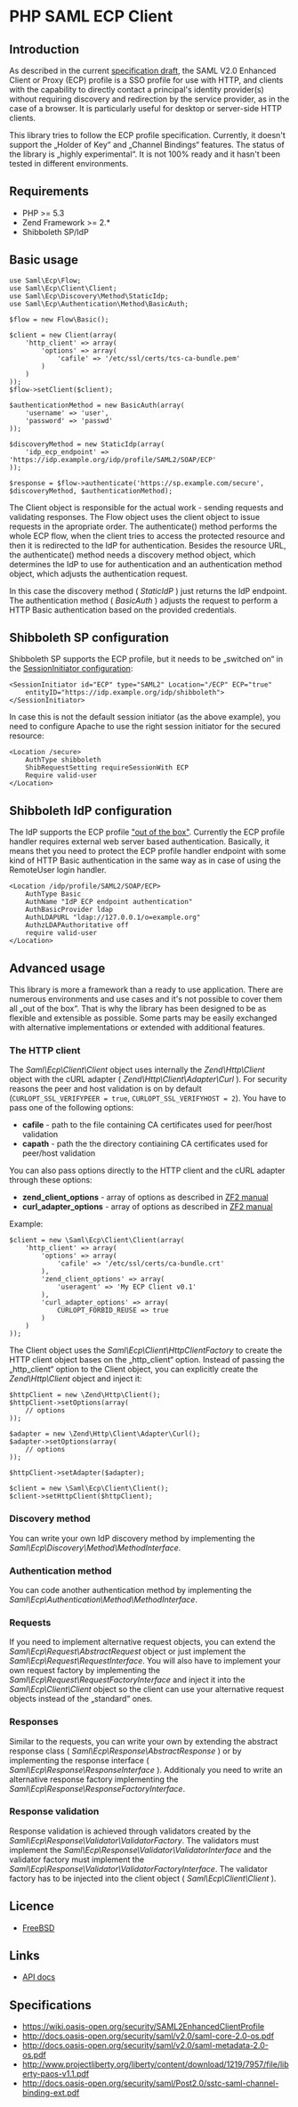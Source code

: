 # PHP SAML ECP Client

## Introduction

As described in the current [specification draft](https://wiki.oasis-open.org/security/SAML2EnhancedClientProfile), the SAML V2.0 Enhanced Client or Proxy (ECP) profile is a SSO profile for use with HTTP, and clients with the capability to directly contact a principal's identity provider(s) without requiring discovery and redirection by the service provider, as in the case of a browser. It is particularly useful for desktop or server-side HTTP clients.

This library tries to follow the ECP profile specification. Currently, it doesn't support the „Holder of Key“ and „Channel Bindings“ features. The status of the library is „highly experimental“. It is not 100% ready and it hasn't been tested in different environments.

## Requirements

* PHP >= 5.3
* Zend Framework >= 2.*
* Shibboleth SP/IdP

## Basic usage

    use Saml\Ecp\Flow;
    use Saml\Ecp\Client\Client;
    use Saml\Ecp\Discovery\Method\StaticIdp;
    use Saml\Ecp\Authentication\Method\BasicAuth;

    $flow = new Flow\Basic();
 
    $client = new Client(array( 
        'http_client' => array(
            'options' => array(
                'cafile' => '/etc/ssl/certs/tcs-ca-bundle.pem'
            )
        )
    ));
    $flow->setClient($client);
 
    $authenticationMethod = new BasicAuth(array(
        'username' => 'user', 
        'password' => 'passwd' 
    ));
 
    $discoveryMethod = new StaticIdp(array(
        'idp_ecp_endpoint' => 'https://idp.example.org/idp/profile/SAML2/SOAP/ECP'
    ));
 
    $response = $flow->authenticate('https://sp.example.com/secure', $discoveryMethod, $authenticationMethod);

The Client object is responsible for the actual work - sending requests and validating responses. The Flow object uses the client object to issue requests in the apropriate order. The authenticate() method performs the whole ECP flow, when the client tries to access the protected resource and then it is redirected to the IdP for authentication. Besides the resource URL, the authenticate() method needs a discovery method object, which determines the IdP to use for authentication and an authentication method object, which adjusts the authentication request.

In this case the discovery method ( _StaticIdP_ ) just returns the IdP endpoint. The authentication method ( _BasicAuth_ ) adjusts the request to perform a HTTP Basic authentication based on the provided credentials.

## Shibboleth SP configuration

Shibboleth SP supports the ECP profile, but it needs to be „switched on“ in the [SessionInitiator configuration](https://wiki.shibboleth.net/confluence/display/SHIB2/NativeSPSessionInitiator#NativeSPSessionInitiator-SAML2SessionInitiatorProtocolHandler):

    <SessionInitiator id="ECP" type="SAML2" Location="/ECP" ECP="true" 
        entityID="https://idp.example.org/idp/shibboleth">
    </SessionInitiator>

In case this is not the default session initiator (as the above example), you need to configure Apache to use the right session initiator for the secured resource:

    <Location /secure>
        AuthType shibboleth  
        ShibRequestSetting requireSessionWith ECP
        Require valid-user
    </Location>

## Shibboleth IdP configuration

The IdP supports the ECP profile ["out of the box"](https://wiki.shibboleth.net/confluence/display/SHIB2/IdPEnableECP). Currently the ECP profile handler requires external web server based authentication. Basically, it means thet you need to protect the ECP profile handler endpoint with some kind of HTTP Basic authentication in the same way as in case of using the RemoteUser login handler.

    <Location /idp/profile/SAML2/SOAP/ECP>
        AuthType Basic
        AuthName "IdP ECP endpoint authentication"
        AuthBasicProvider ldap
        AuthLDAPURL "ldap://127.0.0.1/o=example.org"
        AuthzLDAPAuthoritative off
        require valid-user
    </Location>

## Advanced usage

This library is more a framework than a ready to use application. There are numerous environments and use cases and it's not possible to cover them all „out of the box“. That is why the library has been designed to be as flexible and extensible as possible. Some parts may be easily exchanged with alternative implementations or extended with additional features.

### The HTTP client

The _Saml\Ecp\Client\Client_ object uses internally the _Zend\Http\Client_ object with the cURL adapter ( _Zend\Http\Client\Adapter\Curl_ ). For security reasons the peer and host validation is on by default (`CURLOPT_SSL_VERIFYPEER = true`, `CURLOPT_SSL_VERIFYHOST = 2`). You have to pass one of the following options:

* **cafile** - path to the file containing CA certificates used for peer/host validation
* **capath** - path the the directory contiaining CA certificates used for peer/host validation

You can also pass options directly to the HTTP client and the cURL adapter through these options:

* **zend_client_options** - array of options as described in [ZF2 manual](https://packages.zendframework.com/docs/latest/manual/en/modules/zend.http.client.html)
* **curl_adapter_options** - array of options as described in [ZF2 manual](https://packages.zendframework.com/docs/latest/manual/en/modules/zend.http.client.adapters.html#the-curl-adapter)

Example:

    $client = new \Saml\Ecp\Client\Client(array(
        'http_client' => array(
            'options' => array(
                'cafile' => '/etc/ssl/certs/ca-bundle.crt'
            ),
            'zend_client_options' => array(
                'useragent' => 'My ECP Client v0.1'
            ),
            'curl_adapter_options' => array(
                CURLOPT_FORBID_REUSE => true
            )
        )
    ));

The Client object uses the _Saml\Ecp\Client\HttpClientFactory_ to create the HTTP client object bases on the „http_client“ option. Instead of passing the „http_client“ option to the Client object, you can explicitly create the _Zend\Http\Client_ object and inject it:

    $httpClient = new \Zend\Http\Client();
    $httpClient->setOptions(array(
        // options
    ));
 
    $adapter = new \Zend\Http\Client\Adapter\Curl();
    $adapter->setOptions(array(
        // options
    ));
 
    $httpClient->setAdapter($adapter);
 
    $client = new \Saml\Ecp\Client\Client();
    $client->setHttpClient($httpClient);

### Discovery method

You can write your own IdP discovery method by implementing the _Saml\Ecp\Discovery\Method\MethodInterface_.

### Authentication method

You can code another authentication method by implementing the _Saml\Ecp\Authentication\Method\MethodInterface_.

### Requests

If you need to implement alternative request objects, you can extend the _Saml\Ecp\Request\AbstractRequest_ object or just implement the _Saml\Ecp\Request\RequestInterface_. You will also have to implement your own request factory by implementing the _Saml\Ecp\Request\RequestFactoryInterface_ and inject it into the _Saml\Ecp\Client\Client_ object so the client can use your alternative request objects instead of the „standard“ ones.

### Responses

Similar to the requests, you can write your own by extending the abstract response class ( _Saml\Ecp\Response\AbstractResponse_ ) or by implementing the response interface ( _Saml\Ecp\Response\ResponseInterface_ ). Additionaly you need to write an alternative response factory implementing the _Saml\Ecp\Response\ResponseFactoryInterface_.

### Response validation

Response validation is achieved through validators created by the _Saml\Ecp\Response\Validator\ValidatorFactory_. The validators must implement the _Saml\Ecp\Response\Validator\ValidatorInterface_ and the validator factory must implement the _Saml\Ecp\Response\Validator\ValidatorFactoryInterface_. The validator factory has to be injected into the client object ( _Saml\Ecp\Client\Client_ ).

## Licence

* [FreeBSD](http://debug.cz/license/freebsd)

## Links

* [API docs](http://debug.cz/apidocs/ecp/)

## Specifications

* https://wiki.oasis-open.org/security/SAML2EnhancedClientProfile
* http://docs.oasis-open.org/security/saml/v2.0/saml-core-2.0-os.pdf
* http://docs.oasis-open.org/security/saml/v2.0/saml-metadata-2.0-os.pdf
* http://www.projectliberty.org/liberty/content/download/1219/7957/file/liberty-paos-v1.1.pdf
* http://docs.oasis-open.org/security/saml/Post2.0/sstc-saml-channel-binding-ext.pdf
